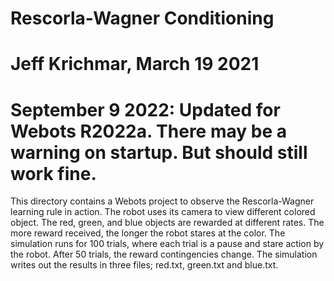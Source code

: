 # Rescorla-Wagner Conditioning
# Jeff Krichmar, March 19 2021
#    September 9 2022: Updated for Webots R2022a.  There may be a warning on startup.  But should still work fine.

This directory contains a Webots project to observe the Rescorla-Wagner learning rule in action.  The robot uses its camera to view different colored object. The red, green, and blue objects are rewarded at different rates. The more reward received, the longer the robot stares at the color. The simulation runs for 100 trials, where each trial is a pause and stare action by the robot.  After 50 trials, the reward contingencies change.  The simulation writes out the results in three files; red.txt, green.txt and blue.txt.
 

